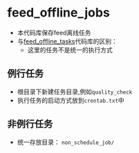 # feed_offline_jobs
* 本代码库保存feed离线任务
* 与[feed_offline_tasks](https://github.com/ParticleMedia/feed_offline_tasks)代码库的区别：
  * 这里的任务不是统一的执行方式

## 例行任务
* 根目录下新建任务目录,例如`quality_check`
* 执行任务的启动方式放到`crontab.txt`中

## 非例行任务
* 统一存放目录： `non_schedule_job/`
